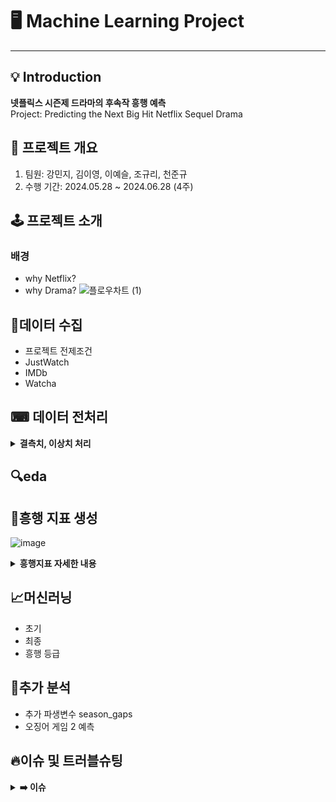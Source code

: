 # 🖥 Machine Learning Project
---
## 💡 Introduction
**넷플릭스 시즌제 드라마의 후속작 흥행 예측**  
Project: Predicting the Next Big Hit Netflix Sequel Drama

## 🎈 프로젝트 개요
1. 팀원: 강민지, 김이영, 이예슬, 조규리, 천준규
2. 수행 기간: 2024.05.28 \~ 2024.06.28 (4주)

## **🕹 프로젝트 소개**
### 배경
- why Netflix?
- why Drama?
![플로우차트 (1)](https://github.com/ML-project-3/ML_project/assets/155655348/007df57f-8f62-4b23-9fed-230d74c56556)

## 📑데이터 수집
- 프로젝트 전제조건
- JustWatch
- IMDb
- Watcha

## ⌨ 데이터 전처리
<details>
<summary><b> 결측치, 이상치 처리</b></summary>
  
> **결측치** : 
>
> **이상치** : 
  
</details>

## 🔍eda
## 📝흥행 지표 생성
![image](https://github.com/ML-project-3/ML_project/assets/155655348/d1fdd8e0-d8b5-42a8-93dd-4933835cdd78)
<details>
<summary><b> 흥행지표 자세한 내용</b></summary>
  
> **가중치_참고** : 
>
> **계산식** : 
  
</details>

## 📈머신러닝
- 초기
- 최종
- 흥행 등급

## 👀추가 분석
- 추가 파생변수 season_gaps
- 오징어 게임 2 예측

  
## 🔥이슈 및 트러블슈팅

<details>
<summary><b>➡️ 이슈</b></summary>
  
> **문제** : 
>
> **해결** : 
  
</details>
